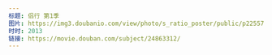 ```yaml
---
标题: 侣行 第1季
图片: https://img3.doubanio.com/view/photo/s_ratio_poster/public/p2255769917.jpg
时时: 2013
链接: https://movie.douban.com/subject/24863312/
---
```

